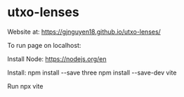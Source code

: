 # utxo-lenses

Website at: https://gjnguyen18.github.io/utxo-lenses/

To run page on localhost:

Install Node: https://nodejs.org/en

Install:
npm install --save three
npm install --save-dev vite

Run
npx vite
